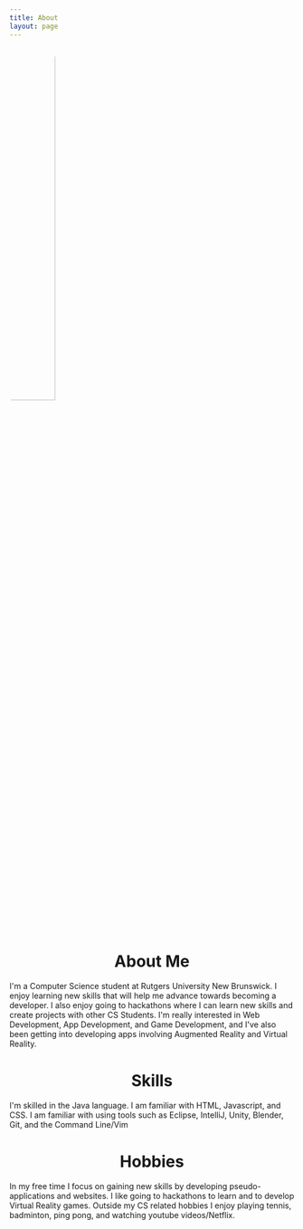 ```yaml
---
title: About
layout: page
---
```

<img style=" border-radius: 100%; width: 40%; " alt="Eric Deleon" src="{{ site.url }}/{{ site.picture }}">

<center><h1>About Me</h1></center>
<p>	I'm a Computer Science student at Rutgers University New Brunswick. I enjoy learning new skills that will help me advance towards becoming a developer. I also enjoy going to hackathons where I can learn new skills and create projects with other CS Students. I'm really interested in Web Development, App Development, and Game Development, and I've also been getting into developing apps involving Augmented Reality and Virtual Reality.</p>

<center><h1>Skills</h1></center>
<p> I'm skilled in the Java language. I am familiar with HTML, Javascript, and CSS. I am familiar with using tools such as Eclipse, IntelliJ, Unity, Blender, Git, and the Command Line/Vim</p>

<center><h1>Hobbies</h1></center>
<p>	In my free time I focus on gaining new skills by developing pseudo-applications and websites. I like going to hackathons to learn and to develop Virtual Reality games. Outside my CS related hobbies I enjoy playing tennis, badminton, ping pong, and watching youtube videos/Netflix.</p>